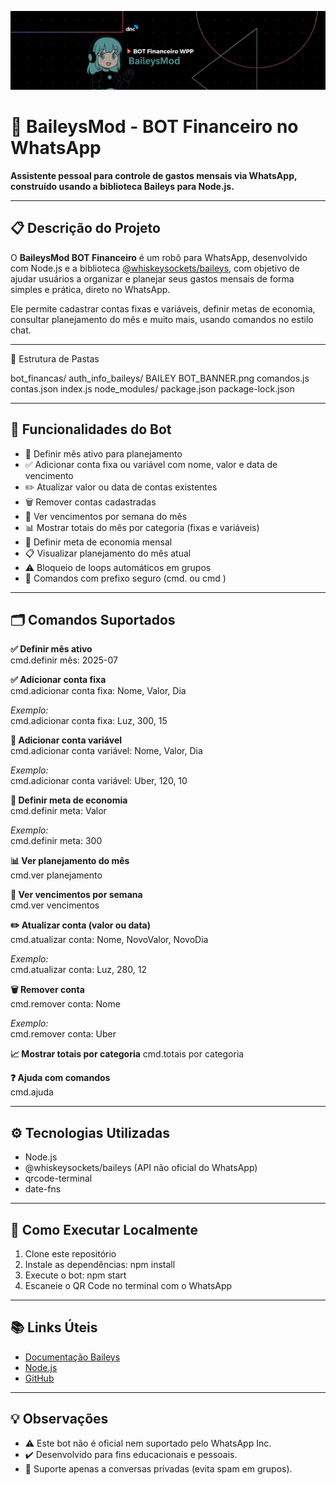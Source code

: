 <p align="center">
  <img src="./BAILEY BOT_BANNER.png" alt="BaileysMod Banner">
</p>

# 🤖 BaileysMod - BOT Financeiro no WhatsApp

**Assistente pessoal para controle de gastos mensais via WhatsApp, construído usando a biblioteca Baileys para Node.js.**

---

## 📋 Descrição do Projeto

O **BaileysMod BOT Financeiro** é um robô para WhatsApp, desenvolvido com Node.js e a biblioteca [@whiskeysockets/baileys](https://github.com/WhiskeySockets/Baileys), com objetivo de ajudar usuários a organizar e planejar seus gastos mensais de forma simples e prática, direto no WhatsApp.

Ele permite cadastrar contas fixas e variáveis, definir metas de economia, consultar planejamento do mês e muito mais, usando comandos no estilo chat.

---

📂 Estrutura de Pastas

bot_financas/
auth_info_baileys/
BAILEY BOT_BANNER.png
comandos.js
contas.json
index.js
node_modules/
package.json
package-lock.json



---

## 🧭 Funcionalidades do Bot

- 📌 Definir mês ativo para planejamento
- ✅ Adicionar conta fixa ou variável com nome, valor e data de vencimento
- ✏️ Atualizar valor ou data de contas existentes
- 🗑️ Remover contas cadastradas
- 📅 Ver vencimentos por semana do mês
- 📊 Mostrar totais do mês por categoria (fixas e variáveis)
- 🎯 Definir meta de economia mensal
- 📋 Visualizar planejamento do mês atual
- ⚠️ Bloqueio de loops automáticos em grupos
- 💬 Comandos com prefixo seguro (cmd. ou cmd )

---

## 🗂️ Comandos Suportados

**✅ Definir mês ativo**  
cmd.definir mês: 2025-07

**✅ Adicionar conta fixa**  
cmd.adicionar conta fixa: Nome, Valor, Dia

*Exemplo:*  
cmd.adicionar conta fixa: Luz, 300, 15

**💸 Adicionar conta variável**  
cmd.adicionar conta variável: Nome, Valor, Dia

*Exemplo:*  
cmd.adicionar conta variável: Uber, 120, 10

**🎯 Definir meta de economia**  
cmd.definir meta: Valor

*Exemplo:*  
cmd.definir meta: 300

**📊 Ver planejamento do mês**  
cmd.ver planejamento

**📅 Ver vencimentos por semana**  
cmd.ver vencimentos


**✏️ Atualizar conta (valor ou data)**  
cmd.atualizar conta: Nome, NovoValor, NovoDia

*Exemplo:*  
cmd.atualizar conta: Luz, 280, 12

**🗑️ Remover conta**  
cmd.remover conta: Nome

*Exemplo:*  
cmd.remover conta: Uber

**📈 Mostrar totais por categoria** 
cmd.totais por categoria

**❓ Ajuda com comandos**  
cmd.ajuda


---

## ⚙️ Tecnologias Utilizadas

- Node.js
- @whiskeysockets/baileys (API não oficial do WhatsApp)
- qrcode-terminal
- date-fns

---

## 🚀 Como Executar Localmente

1. Clone este repositório
2. Instale as dependências: npm install
3. Execute o bot: npm start
4. Escaneie o QR Code no terminal com o WhatsApp

---

## 📚 Links Úteis

- [Documentação Baileys](https://github.com/WhiskeySockets/Baileys)
- [Node.js](https://nodejs.org)
- [GitHub](https://github.com)

---

## 💡 Observações

- ⚠️ Este bot não é oficial nem suportado pelo WhatsApp Inc.
- ✔️ Desenvolvido para fins educacionais e pessoais.
- 👥 Suporte apenas a conversas privadas (evita spam em grupos).



